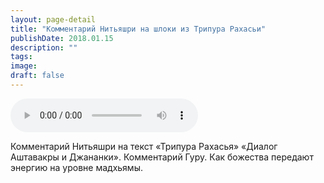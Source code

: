 ```yaml
---
layout: page-detail
title: "Комментарий Нитьяшри на шлоки из Трипура Рахасьи"
publishDate: 2018.01.15
description: ""
tags:
image:
draft: false
---
```


<audio title="2018.01.15 - Комментарий Нитьяшри на шлоки из Трипура Рахасьи.mp3" src="/upload/iblock/822/8228b665b3dda7cbc9cd34b9a13b6dd7.mp3" controls=""></audio>

 Комментарий Нитьяшри на текст «Трипура Рахасья» «Диалог Аштавакры и Джананки». Комментарий Гуру. Как божества передают энергию на уровне мадхьямы. 

  
